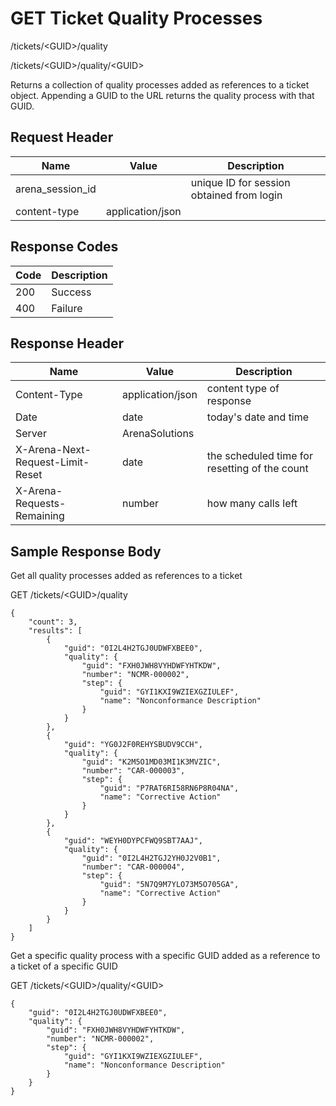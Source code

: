 # GET Ticket Quality Processes
/tickets/&lt;GUID&gt;/quality

/tickets/&lt;GUID&gt;/quality/&lt;GUID&gt;

Returns a collection of  quality processes added as references to a ticket   object. Appending a GUID to the URL returns the quality process with that GUID.

## Request Header

| Name<br> | Value<br> | Description<br> |
|  --- |  --- |  --- | 
| arena_session_id<br> |   | unique ID for session obtained from login<br> |
| content-type<br> | application/json<br> |   |

## Response Codes

| Code<br> | Description<br> |
|  --- |  --- | 
| 200<br> | Success<br> |
| 400<br> | Failure<br> |

## Response Header

| Name<br> | Value<br> | Description<br> |
|  --- |  --- |  --- | 
| Content-Type<br> | application/json<br> | content type of response<br> |
| Date<br> | date<br> | today's date and time<br> |
| Server<br> | ArenaSolutions<br> |   |
| X-Arena-Next-Request-Limit-Reset<br> | date<br> | the scheduled time for resetting of the count<br> |
| X-Arena-Requests-Remaining<br> | number<br> | how many calls left<br> |

## Sample Response Body
Get all quality processes added as references to a  ticket

GET /tickets/&lt;GUID&gt;/quality

```
{
    "count": 3,
    "results": [
        {
            "guid": "0I2L4H2TGJ0UDWFXBEE0",
            "quality": {
                "guid": "FXH0JWH8VYHDWFYHTKDW",
                "number": "NCMR-000002",
                "step": {
                    "guid": "GYI1KXI9WZIEXGZIULEF",
                    "name": "Nonconformance Description"
                }
            }
        },
        {
            "guid": "YG0J2F0REHYSBUDV9CCH",
            "quality": {
                "guid": "K2M5O1MD03MI1K3MVZIC",
                "number": "CAR-000003",
                "step": {
                    "guid": "P7RAT6RI58RN6P8R04NA",
                    "name": "Corrective Action"
                }
            }
        },
        {
            "guid": "WEYH0DYPCFWQ9SBT7AAJ",
            "quality": {
                "guid": "0I2L4H2TGJ2YH0J2V0B1",
                "number": "CAR-000004",
                "step": {
                    "guid": "5N7Q9M7YLO73M5O705GA",
                    "name": "Corrective Action"
                }
            }
        }
    ]
}
```
Get  a specific quality process with a specific GUID added as a reference to a ticket of a specific GUID

GET /tickets/&lt;GUID&gt;/quality/&lt;GUID&gt;

```
{
    "guid": "0I2L4H2TGJ0UDWFXBEE0",
    "quality": {
        "guid": "FXH0JWH8VYHDWFYHTKDW",
        "number": "NCMR-000002",
        "step": {
            "guid": "GYI1KXI9WZIEXGZIULEF",
            "name": "Nonconformance Description"
        }
    }
}
```
